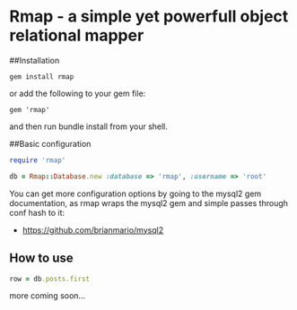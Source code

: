 
# Rmap - a simple yet powerfull object relational mapper

##Installation

```
gem install rmap
```
or add the following to your gem file:

```
gem 'rmap'
```
and then run bundle install from your shell.

##Basic configuration

```ruby
require 'rmap'

db = Rmap::Database.new :database => 'rmap', :username => 'root'
```
You can get more configuration options by going to the mysql2 gem documentation, as rmap wraps the mysql2 gem and simple passes through conf hash to it:

* https://github.com/brianmario/mysql2

## How to use

```ruby
row = db.posts.first
```

more coming soon...
